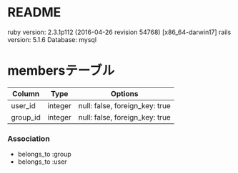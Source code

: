 # README
ruby version: 2.3.1p112 (2016-04-26 revision 54768) [x86_64-darwin17]
rails version: 5.1.6
Database: mysql

# membersテーブル

|Column|Type|Options|
|------|----|-------|
|user_id|integer|null: false, foreign_key: true|
|group_id|integer|null: false, foreign_key: true|

### Association
- belongs_to :group
- belongs_to :user
